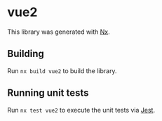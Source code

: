 # vue2

This library was generated with [Nx](https://nx.dev).

## Building

Run `nx build vue2` to build the library.

## Running unit tests

Run `nx test vue2` to execute the unit tests via [Jest](https://jestjs.io).
